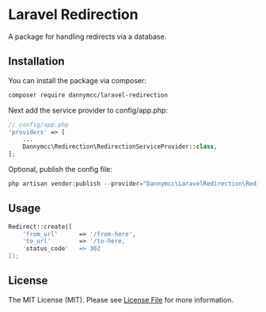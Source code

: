 # Laravel Redirection

A package for handling redirects via a database.

## Installation

You can install the package via composer:

```bash
composer require dannymcc/laravel-redirection
```

Next add the service provider to config/app.php:

```php
// config/app.php
'providers' => [
    ...
    Dannymcc\Redirection\RedirectionServiceProvider::class,
];
```

Optional, publish the config file:

```php
php artisan vendor:publish --provider="Dannymcc\LaravelRedirection\RedirectionServiceProvider"
```

## Usage

``` php
Redirect::create([
    'from_url'      => '/from-here',
    'to_url'        => '/to-here,
    'status_code'   => 302
]);
```

## License

The MIT License (MIT). Please see [License File](LICENSE.md) for more information.